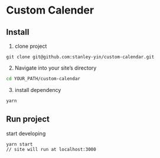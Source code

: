 <h1>
  Custom Calender
</h1>

## Install

1. clone project

```bashcd
git clone git@github.com:stanley-yin/custom-calendar.git
```

2. Navigate into your site’s directory

```bash
cd YOUR_PATH/custom-calendar
```

3. install dependency

```bash
yarn
```

## Run project

start developing

```bash
yarn start
// site will run at localhost:3000
```
